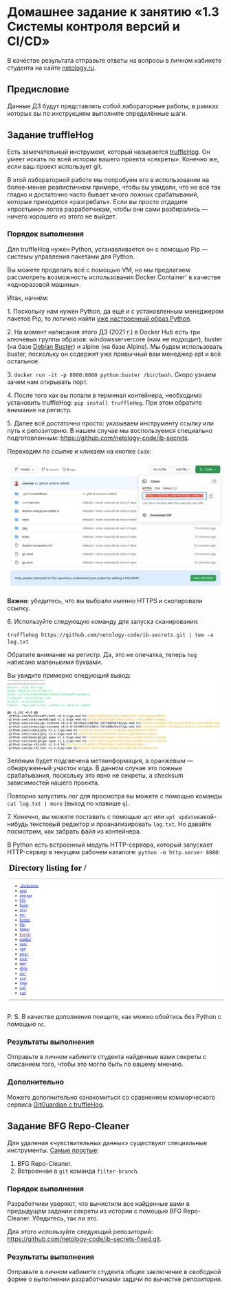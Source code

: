 # Домашнее задание к занятию «1.3 Системы контроля версий и CI/CD»

В качестве результата отправьте ответы на вопросы в личном кабинете студента на сайте [netology.ru](https://netology.ru).

## Предисловие

Данные ДЗ будут представлять собой лабораторные работы, в рамках которых вы по инструкциям выполните определённые шаги.

## Задание truffleHog

Есть замечательный инструмент, который называется [truffleHog](https://github.com/dxa4481/truffleHog). Он умеет искать по всей истории вашего проекта «секреты». Конечно же, если ваш проект использует git.

В этой лабораторной работе мы попробуем его в использовании на более-менее реалистичном примере, чтобы вы увидели, что не всё так гладко и достаточно часто бывает много ложных срабатываний, которые приходится «разгребать». Если вы просто отдадите «простыню» логов разработчикам, чтобы они сами разбирались — ничего хорошего из этого не выйдет.

### Порядок выполнения

Для truffleHog нужен Python, устанавливается он с помощью Pip — системы управления пакетами для Python.

Вы можете проделать всё с помощью VM, но мы предлагаем рассмотреть возможность использования Docker Container' в качестве «одноразовой машины».

Итак, начнём:

1\. Поскольку нам нужен Python, да ещё и с установленным менеджером пакетов Pip, то логично найти [уже настроенный образ Python](https://hub.docker.com/_/python).

2\. На момент написания этого ДЗ (2021 г.) в Docker Hub есть три ключевых группы образов: windowsservercore (нам не подходит), buster (на базе [Debian Buster](https://wiki.debian.org/DebianBuster)) и alpine (на базе Alpine). Мы будем использовать buster, поскольку он содержит уже привычный вам менеджер apt и всё остальное.

3\. `docker run -it -p 8080:8080 python:buster /bin/bash`. Скоро узнаем зачем нам открывать порт.

4\. После того как вы попали в терминал контейнера, необходимо установить truffleHog: `pip install truffleHog`. При этом обратите внимание на регистр.

5\. Далее всё достаточно просто: указываем инструменту ссылку или путь к репозиторию. В нашем случае мы воспользуемся специально подготовленным: https://github.com/netology-code/ib-secrets.

Переходим по ссылке и кликаем на кнопке `Code`:

![](pic/url.png)

**Важно**: убедитесь, что вы выбрали именно HTTPS и скопировали ссылку.

6\. Используйте следующую команду для запуска сканирования:

```shell
trufflehog https://github.com/netology-code/ib-secrets.git | tee -a log.txt
```

Обратите внимание на регистр. Да, это не опечатка, теперь `hog` написано маленькими буквами.

Вы увидите примерно следующий вывод:
![](pic/log.png)

Зелёным будет подсвечена метаинформация, а оранжевым — обнаруженный участок кода. В данном случае это ложные срабатывания, поскольку это явно не секреты, а checksum зависимостей нашего проекта.

Повторно запустить лог для просмотра вы можете с помощью команды `cat log.txt | more` (выход по клавише `q`).

7\. Конечно, вы можете поставить с помощью `apt` или `apt update`какой-нибудь текстовый редактор и проанализировать `log.txt`. Но давайте посмотрим, как забрать файл из контейнера.

В Python есть встроенный модуль HTTP-сервера, который запускает HTTP-сервер в текущем рабочем каталоге: `python -m http.server 8080`:

![](pic/http.png)

P. S. В качестве дополнения поищите, как можно обойтись без Python с помощью `nc`.

### Результаты выполнения

Отправьте в личном кабинете студента найденные вами секреты с описанием того, чтобы это могло быть по вашему мнению.

### Дополнительно

Можете дополнительно ознакомиться со сравнением коммерческого сервиса [GitGuardian c truffleHog](https://www.gitguardian.com/gitguardian-vs-trufflehog-alternatives).

## Задание BFG Repo-Cleaner

Для удаления «чувствительных данных» существуют специальные инструменты. [Самые простые](https://docs.github.com/en/github/authenticating-to-github/removing-sensitive-data-from-a-repository):
1. BFG Repo-Cleaner.
1. Встроенная в `git` команда `filter-branch`.

### Порядок выполнения

Разработчики уверяют, что вычистили все найденные вами в предыдущем задании секреты из истории с помощью BFG Repo-Cleaner. Убедитесь, так ли это.

Для этого используйте следующий репозиторий: https://github.com/netology-code/ib-secrets-fixed.git.

### Результаты выполнения

Отправьте в личном кабинете студента общее заключение в свободной форме о выполнении разработчиками задачи по вычистке репозитория.
